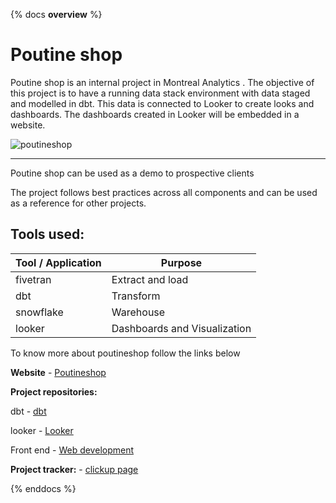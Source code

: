 {% docs __overview__ %}

# **Poutine shop**

Poutine shop is an internal project in Montreal Analytics . The objective of this project is to have a running data stack environment with data staged and modelled in dbt. This data is connected to Looker to create looks and dashboards. The dashboards created in Looker will be embedded in a website.

![poutineshop](https://poutineshop.mtla.dev/img/poutineshop-lg-fit.816b1f3e.png)

---

Poutine shop can be used as a demo to prospective clients

The project follows best practices across all components and can be used as a reference for other projects. 

## **Tools used:**
  
| **Tool / Application** | **Purpose**                  |
|------------------------|------------------------------|
| fivetran               | Extract and load             |
| dbt                    | Transform                    |
| snowflake              | Warehouse                    |
| looker                 | Dashboards and Visualization |


To know more about poutineshop follow the links below

**Website** - [Poutineshop](https://poutineshop.mtla.dev/)

  **Project repositories:**

  dbt - [dbt](https://github.com/Montreal-Analytics/poutineshop)

  looker - [Looker](https://github.com/Montreal-Analytics/poutineshop_looker)

  Front end - [Web development](https://github.com/Montreal-Analytics/poutineshop_web)


**Project tracker:** - [clickup page](https://app.clickup.com/8683551/v/dc/8900z-25127/8900z-10107)



{% enddocs %}
